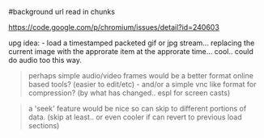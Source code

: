 #background url read in chunks

https://code.google.com/p/chromium/issues/detail?id=240603

upg idea: - load a timestamped packeted gif or jpg stream... replacing the current image with the approrate item at the approrate time... cool.. could do audio too this way.

> perhaps simple audio/video frames would be a better format online based tools?  (easier to edit/etc)
	- and/or a simple vnc like format for compression? (by what has changed.. espl for screen casts)

> a 'seek' feature would be nice so can skip to different portions of data. (skip at least.. or even cooler if can revert to previous load sections)
